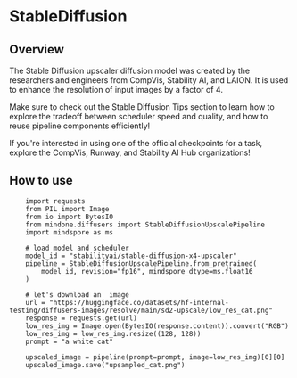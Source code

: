# StableDiffusion
## Overview
The Stable Diffusion upscaler diffusion model was created by the researchers and engineers from CompVis, Stability AI, and LAION. It is used to enhance the resolution of input images by a factor of 4.

Make sure to check out the Stable Diffusion Tips section to learn how to explore the tradeoff between scheduler speed and quality, and how to reuse pipeline components efficiently!

If you're interested in using one of the official checkpoints for a task, explore the CompVis, Runway, and Stability AI Hub organizations!


## How to use

```pycon
    import requests
    from PIL import Image
    from io import BytesIO
    from mindone.diffusers import StableDiffusionUpscalePipeline
    import mindspore as ms

    # load model and scheduler
    model_id = "stabilityai/stable-diffusion-x4-upscaler"
    pipeline = StableDiffusionUpscalePipeline.from_pretrained(
        model_id, revision="fp16", mindspore_dtype=ms.float16
    )

    # let's download an  image
    url = "https://huggingface.co/datasets/hf-internal-testing/diffusers-images/resolve/main/sd2-upscale/low_res_cat.png"
    response = requests.get(url)
    low_res_img = Image.open(BytesIO(response.content)).convert("RGB")
    low_res_img = low_res_img.resize((128, 128))
    prompt = "a white cat"

    upscaled_image = pipeline(prompt=prompt, image=low_res_img)[0][0]
    upscaled_image.save("upsampled_cat.png")
```